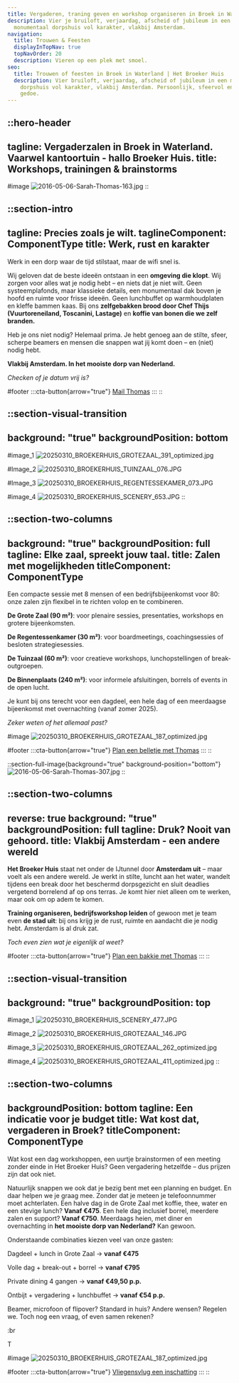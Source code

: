 ```yaml
---
title: Vergaderen, traning geven en workshop organiseren in Broek in Waterland
description: Vier je bruiloft, verjaardag, afscheid of jubileum in een
  monumentaal dorpshuis vol karakter, vlakbij Amsterdam.
navigation:
  title: Trouwen & Feesten
  displayInTopNav: true
  topNavOrder: 20
  description: Vieren op een plek met smoel.
seo:
  title: Trouwen of feesten in Broek in Waterland | Het Broeker Huis
  description: Vier bruiloft, verjaardag, afscheid of jubileum in een monumentaal
    dorpshuis vol karakter, vlakbij Amsterdam. Persoonlijk, sfeervol en zonder
    gedoe.
---
```


::hero-header
---
tagline: Vergaderzalen in Broek in Waterland. Vaarwel kantoortuin - hallo Broeker Huis.
title: Workshops, trainingen & brainstorms
---
#image
![2016-05-06-Sarah-Thomas-163.jpg](/Sarah_Thomas%20trouwen.png)
::

::section-intro
---
tagline: Precies zoals je wilt.
taglineComponent: ComponentType
title: Werk, rust en karakter
---
Werk in een dorp waar de tijd stilstaat, maar de wifi snel is.

Wij geloven dat de beste ideeën ontstaan in een **omgeving die klopt**. Wij zorgen voor alles wat je nodig hebt – en niets dat je niet wilt.
Geen systeemplafonds, maar klassieke details, een monumentaal dak boven je hoofd en ruimte voor frisse ideeën.
Geen lunchbuffet op warmhoudplaten en kleffe bammen kaas. Bij ons **zelfgebakken brood door Chef Thijs (Vuurtoreneiland, Toscanini, Lastage)** en **koffie van bonen die we zelf branden.**

Heb je ons niet nodig? Helemaal prima. Je hebt genoeg aan de stilte, sfeer, scherpe beamers en mensen die snappen wat jij komt doen – en (niet) nodig hebt.

**Vlakbij Amsterdam. In het mooiste dorp van Nederland.**

*Checken of je datum vrij is?*

#footer
  :::cta-button{arrow="true"}
  [Mail Thomas](mailto\:zakelijk@broekerhuis.nl)
  :::
::

::section-visual-transition
---
background: "true"
backgroundPosition: bottom
---
#image_1
![20250310\_BROEKERHUIS\_GROTEZAAL\_391\_optimized.jpg](/grote-zaal/20250310_BROEKERHUIS_GROTEZAAL_391_optimized.jpg)

#Image_2
![20250310\_BROEKERHUIS\_TUINZAAL\_076.JPG](/COLLAGES/TINYFIED_COLLAGES/20250310_BROEKERHUIS_TUINZAAL_076.JPG)

#Image_3
![20250310\_BROEKERHUIS\_REGENTESSEKAMER\_073.JPG](/COLLAGES/TINYFIED_COLLAGES/20250310_BROEKERHUIS_REGENTESSEKAMER_073.JPG)

#image_4
![20250310\_BROEKERHUIS\_SCENERY\_653.JPG](/COLLAGES/TINYFIED_COLLAGES/20250310_BROEKERHUIS_SCENERY_653.JPG)
::

::section-two-columns
---
background: "true"
backgroundPosition: full
tagline: Elke zaal, spreekt jouw taal.
title: Zalen met mogelijkheden
titleComponent: ComponentType
---
Een compacte sessie met 8 mensen of een bedrijfsbijeenkomst voor 80: onze zalen zijn flexibel in te richten volop en te combineren.

**De Grote Zaal (90 m²)**: voor plenaire sessies, presentaties, workshops en grotere bijeenkomsten.

**De Regentessenkamer (30 m²)**: voor boardmeetings, coachingsessies of besloten strategiesessies.

**De Tuinzaal (60 m²)**: voor creatieve workshops, lunchopstellingen of break-outgroepen.

**De Binnenplaats (240 m²)**: voor informele afsluitingen, borrels of events in de open lucht.

Je kunt bij ons terecht voor een dagdeel, een hele dag of een meerdaagse bijeenkomst met overnachting (vanaf zomer 2025).

*Zeker weten of het allemaal past?*

#image
![20250310\_BROEKERHUIS\_GROTEZAAL\_187\_optimized.jpg](/Grote%20Zaal/20250310_BROEKERHUIS_GROTEZAAL_187_optimized.jpg)

#footer
  :::cta-button{arrow="true"}
  [Plan een belletje met Thomas](#)
  :::
::

::section-full-image{background="true" background-position="bottom"}
![2016-05-06-Sarah-Thomas-307.jpg](/COLLAGES/TINYFIED_COLLAGES/Screenshot%202025-04-11%20at%2015.43.33.png)
::

::section-two-columns
---
reverse: true
background: "true"
backgroundPosition: full
tagline: Druk? Nooit van gehoord.
title: Vlakbij Amsterdam - een andere wereld
---
**Het Broeker Huis** staat net onder de IJtunnel door **Amsterdam uit** – maar voelt als een andere wereld. Je werkt in stilte, luncht aan het water, wandelt tijdens een break door het beschermd dorpsgezicht en sluit deadlies vergetend borrelend af op ons terras. Je komt hier niet alleen om te werken, maar ook om op adem te komen.

**Training organiseren, bedrijfsworkshop leiden** of gewoon met je team even **de stad uit**: bij ons krijg je de rust, ruimte en aandacht die je nodig hebt. Amsterdam is al druk zat.

*Toch even zien wat je eigenlijk al weet?*

#footer
  :::cta-button{arrow="true"}
  [Plan een bakkie met Thomas]()
  :::
::

::section-visual-transition
---
background: "true"
backgroundPosition: top
---
#image_1
![20250310\_BROEKERHUIS\_SCENERY\_477.JPG](/HOME/20250310_BROEKERHUIS_SCENERY_477.JPG)

#image_2
![20250310\_BROEKERHUIS\_GROTEZAAL\_146.JPG](/HOME/20250310_BROEKERHUIS_GROTEZAAL_146.JPG)

#image_3
![20250310\_BROEKERHUIS\_GROTEZAAL\_262\_optimized.jpg](/grote-zaal/20250310_BROEKERHUIS_GROTEZAAL_262_optimized.jpg)

#image_4
![20250310\_BROEKERHUIS\_GROTEZAAL\_411\_optimized.jpg](/grote-zaal/20250310_BROEKERHUIS_GROTEZAAL_411_optimized.jpg)
::

::section-two-columns
---
backgroundPosition: bottom
tagline: Een indicatie voor je budget
title: Wat kost dat, vergaderen in Broek?
titleComponent: ComponentType
---
Wat kost een dag workshoppen, een uurtje brainstormen of een meeting zonder einde in Het Broeker Huis? Geen vergadering hetzelfde – dus prijzen zijn dat ook niet.

Natuurlijk snappen we ook dat je bezig bent met een planning en budget. En daar helpen we je graag mee. Zonder dat je meteen je telefoonnummer moet achterlaten. Een halve dag in de Grote Zaal met koffie, thee, water en een stevige lunch? **Vanaf €475**. Een hele dag inclusief borrel, meerdere zalen en support? **Vanaf €750**. Meerdaags heien, met diner en overnachting in **het mooiste dorp van Nederland?** Kan gewoon.

Onderstaande combinaties kiezen veel van onze gasten:

Dagdeel + lunch in Grote Zaal → **vanaf €475**

Volle dag + break-out + borrel → **vanaf €795**

Private dining 4 gangen → **vanaf €49,50 p.p.**

Ontbijt + vergadering + lunchbuffet → **vanaf €54 p.p.**

Beamer, microfoon of flipover? Standard in huis? Andere wensen? Regelen we. Toch nog een vraag, of even samen rekenen?

:br

 

T

#image
![20250310\_BROEKERHUIS\_GROTEZAAL\_187\_optimized.jpg](/Grote%20Zaal/20250310_BROEKERHUIS_GROTEZAAL_187_optimized.jpg)

#footer
  :::cta-button{arrow="true"}
  [Vliegensvlug een inschatting](#)
  :::
::
